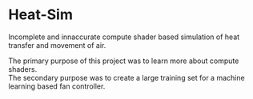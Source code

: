 # Heat-Sim
Incomplete and innaccurate compute shader based simulation of heat transfer and movement of air.

The primary purpose of this project was to learn more about compute shaders.  
The secondary purpose was to create a large training set for a machine learning based fan controller.  
